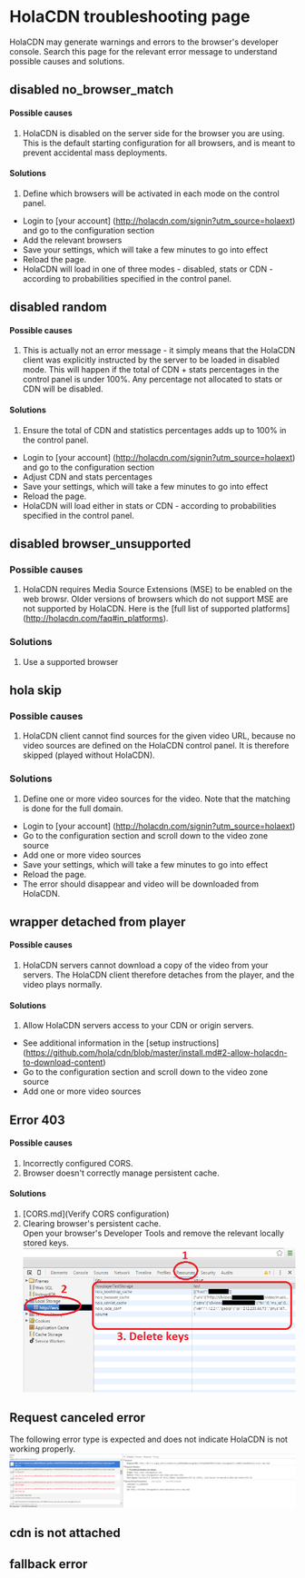 # HolaCDN troubleshooting page

HolaCDN may generate warnings and errors to the browser's developer console. Search this page for the relevant error message to understand possible causes and solutions.

## disabled no_browser_match
#### Possible causes
1. HolaCDN is disabled on the server side for the browser you are using. This is the default starting configuration for all browsers, and is meant to prevent accidental mass deployments.

#### Solutions
1. Define which browsers will be activated in each mode on the control panel.
  * Login to [your account] (http://holacdn.com/signin?utm_source=holaext) and go to the configuration section
  * Add the relevant browsers
  * Save your settings, which will take a few minutes to go into effect
  * Reload the page.
  * HolaCDN will load in one of three modes - disabled, stats or CDN - according to probabilities specified in the control panel.

## disabled random
#### Possible causes
1. This is actually not an error message - it simply means that the HolaCDN client was explicitly instructed by the server to be loaded in disabled mode. This will happen if the total of CDN + stats percentages in the control panel is under 100%. Any percentage not allocated to stats or CDN will be disabled. 

#### Solutions
1. Ensure the total of CDN and statistics percentages adds up to 100% in the control panel.
  * Login to [your account] (http://holacdn.com/signin?utm_source=holaext) and go to the configuration section
  * Adjust CDN and stats percentages
  * Save your settings, which will take a few minutes to go into effect
  * Reload the page.
  * HolaCDN will load either in stats or CDN - according to probabilities specified in the control panel.

## disabled browser_unsupported
### Possible causes
1. HolaCDN requires Media Source Extensions (MSE) to be enabled on the web browsr. Older versions of browsers which do not support MSE are not supported by HolaCDN. Here is the [full list of supported platforms] (http://holacdn.com/faq#in_platforms).  

### Solutions
1. Use a supported browser

## hola skip
### Possible causes
1. HolaCDN client cannot find sources for the given video URL, because no video sources are defined on the HolaCDN control panel. It is therefore skipped (played without HolaCDN). 

### Solutions
1. Define one or more video sources for the video. Note that the matching is done for the full domain.
  * Login to [your account] (http://holacdn.com/signin?utm_source=holaext)
  * Go to the configuration section and scroll down to the video zone source
  * Add one or more video sources
  * Save your settings, which will take a few minutes to go into effect
  * Reload the page.
  * The error should disappear and video will be downloaded from HolaCDN.


## wrapper detached from player
#### Possible causes
1. HolaCDN servers cannot download a copy of the video from your servers. The HolaCDN client therefore detaches from the player, and the video plays normally. 

#### Solutions
1. Allow HolaCDN servers access to your CDN or origin servers. 
  * See additional information in the [setup instructions] (https://github.com/hola/cdn/blob/master/install.md#2-allow-holacdn-to-download-content)
  * Go to the configuration section and scroll down to the video zone source
  * Add one or more video sources

## Error 403
#### Possible causes
1. Incorrectly configured CORS.
2. Browser doesn't correctly manage persistent cache.

#### Solutions
1. [CORS.md](Verify CORS configuration)
2. Clearing browser's persistent cache.<br/>
Open your browser's Developer Tools and remove the relevant locally stored keys.
![Clear persistent local cache](/resources/clear_local_cache.png)

## Request canceled error
The following error type is expected and does not indicate HolaCDN is not working properly.
![Canceled error example](/resources/canceled_error.png)

## cdn is not attached

## fallback error


